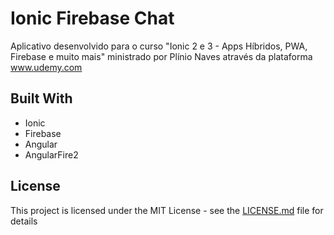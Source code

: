 # Ionic Firebase Chat 

Aplicativo desenvolvido para o curso "Ionic 2 e 3 - Apps Híbridos, PWA, Firebase e muito mais" ministrado por Plínio Naves através da plataforma www.udemy.com

## Built With

* Ionic
* Firebase
* Angular
* AngularFire2


## License

This project is licensed under the MIT License - see the [LICENSE.md](LICENSE.md) file for details

